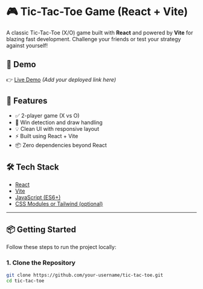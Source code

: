 # 🎮 Tic-Tac-Toe Game (React + Vite)

A classic Tic-Tac-Toe (X/O) game built with **React** and powered by **Vite** for blazing fast development. Challenge your friends or test your strategy against yourself!

## 🚀 Demo

👉 [Live Demo](https://react-tic-tac-toc.vercel.app/) *(Add your deployed link here)*

## 🧠 Features

- ✅ 2-player game (X vs O)
- 🧠 Win detection and draw handling
- 💡 Clean UI with responsive layout
- ⚡ Built using React + Vite
- 📦 Zero dependencies beyond React

## 🛠️ Tech Stack

- [React](https://reactjs.org/)
- [Vite](https://vitejs.dev/)
- [JavaScript (ES6+)](https://developer.mozilla.org/en-US/docs/Web/JavaScript)
- [CSS Modules or Tailwind (optional)](https://tailwindcss.com/)

---

## 📦 Getting Started

Follow these steps to run the project locally:

### 1. Clone the Repository

```bash
git clone https://github.com/your-username/tic-tac-toe.git
cd tic-tac-toe
